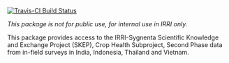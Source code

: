 
[![Travis-CI Build Status](https://travis-ci.org/sithjaisong/SYT-SKEP.Rpackage.svg?branch=master)](https://travis-ci.org/sithjaisong/SYT-SKEP.Rpackage)

*This package is not for public use, for internal use in IRRI only.*

This package provides access to the IRRI-Sygnenta Scientific Knowledge and Exchange Project (SKEP), Crop Health Subproject, Second Phase data from in-field surveys in India, Indonesia, Thailand and Vietnam.

